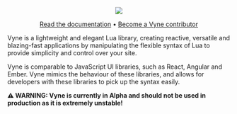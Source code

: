 <!-- 
    (c) 2022 Vyne.lua
    README.md
--> 
<p align="center">
    <img src="https://i.ibb.co/py56mbd/text-1663966555825.png">
</p>

<p align="center">
    <a href=".">Read the documentation</a> • <a href=".">Become a Vyne contributor</a>
</p>

<p>Vyne is a lightweight and elegant Lua library, creating reactive, versatile and blazing-fast applications by manipulating the flexible syntax of Lua to provide simplicity and control over your site.</p>

<p>Vyne is comparable to JavaScript UI libraries, such as React, Angular and Ember. Vyne mimics the behaviour of these libraries, and allows for developers with these libraries to pick up the syntax easily.</p>

<b>⚠️ WARNING: Vyne is currently in Alpha and should not be used in production as it is extremely unstable!</b>


